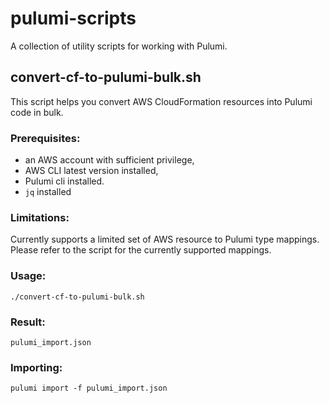 # pulumi-scripts

A collection of utility scripts for working with Pulumi.

## convert-cf-to-pulumi-bulk.sh

This script helps you convert AWS CloudFormation resources into Pulumi code in bulk.

### Prerequisites:
- an AWS account with sufficient privilege,
- AWS CLI latest version installed,
- Pulumi cli installed.
- `jq` installed

### Limitations:

Currently supports a limited set of AWS resource to Pulumi type mappings. 
Please refer to the script for the currently supported mappings.

### Usage:

    ./convert-cf-to-pulumi-bulk.sh

### Result:

    pulumi_import.json

### Importing:

    pulumi import -f pulumi_import.json
